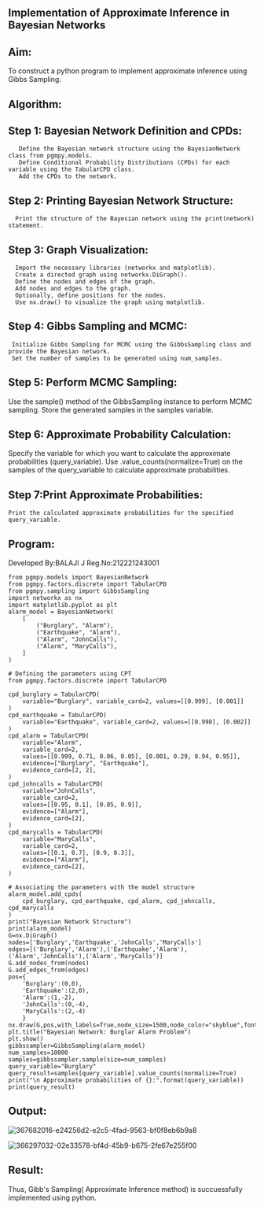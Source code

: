 ## Implementation of Approximate Inference in Bayesian Networks


## Aim: 
   To construct a python program to implement approximate inference using Gibbs Sampling.</br>
## Algorithm:
   ## Step 1: Bayesian Network Definition and CPDs:

       Define the Bayesian network structure using the BayesianNetwork class from pgmpy.models.
       Define Conditional Probability Distributions (CPDs) for each variable using the TabularCPD class.
       Add the CPDs to the network.
## Step 2: Printing Bayesian Network Structure:
      Print the structure of the Bayesian network using the print(network) statement.
## Step 3: Graph Visualization:
      Import the necessary libraries (networkx and matplotlib).
      Create a directed graph using networkx.DiGraph().
      Define the nodes and edges of the graph. 
      Add nodes and edges to the graph.
      Optionally, define positions for the nodes.
      Use nx.draw() to visualize the graph using matplotlib.
## Step 4: Gibbs Sampling and MCMC:
     Initialize Gibbs Sampling for MCMC using the GibbsSampling class and provide the Bayesian network.
     Set the number of samples to be generated using num_samples.
## Step 5: Perform MCMC Sampling:
   Use the sample() method of the GibbsSampling instance to perform MCMC sampling.
   Store the generated samples in the samples variable.
## Step 6: Approximate Probability Calculation:
   Specify the variable for which you want to calculate the approximate probabilities (query_variable).
   Use .value_counts(normalize=True) on the samples of the query_variable to calculate approximate probabilities.
## Step 7:Print Approximate Probabilities:
    Print the calculated approximate probabilities for the specified query_variable.

## Program:
Developed By:BALAJI J
Reg.No:212221243001
```
from pgmpy.models import BayesianNetwork
from pgmpy.factors.discrete import TabularCPD
from pgmpy.sampling import GibbsSampling
import networkx as nx
import matplotlib.pyplot as plt
alarm_model = BayesianNetwork(
    [
        ("Burglary", "Alarm"),
        ("Earthquake", "Alarm"),
        ("Alarm", "JohnCalls"),
        ("Alarm", "MaryCalls"),
    ]
)

# Defining the parameters using CPT
from pgmpy.factors.discrete import TabularCPD

cpd_burglary = TabularCPD(
    variable="Burglary", variable_card=2, values=[[0.999], [0.001]]
)
cpd_earthquake = TabularCPD(
    variable="Earthquake", variable_card=2, values=[[0.998], [0.002]]
)
cpd_alarm = TabularCPD(
    variable="Alarm",
    variable_card=2,
    values=[[0.999, 0.71, 0.06, 0.05], [0.001, 0.29, 0.94, 0.95]],
    evidence=["Burglary", "Earthquake"],
    evidence_card=[2, 2],
)
cpd_johncalls = TabularCPD(
    variable="JohnCalls",
    variable_card=2,
    values=[[0.95, 0.1], [0.05, 0.9]],
    evidence=["Alarm"],
    evidence_card=[2],
)
cpd_marycalls = TabularCPD(
    variable="MaryCalls",
    variable_card=2,
    values=[[0.1, 0.7], [0.9, 0.3]],
    evidence=["Alarm"],
    evidence_card=[2],
)

# Associating the parameters with the model structure
alarm_model.add_cpds(
    cpd_burglary, cpd_earthquake, cpd_alarm, cpd_johncalls, cpd_marycalls
)
print("Bayesian Network Structure")
print(alarm_model)
G=nx.DiGraph()
nodes=['Burglary','Earthquake','JohnCalls','MaryCalls']
edges=[('Burglary','Alarm'),('Earthquake','Alarm'),('Alarm','JohnCalls'),('Alarm','MaryCalls')]
G.add_nodes_from(nodes)
G.add_edges_from(edges)
pos={
    'Burglary':(0,0),
    'Earthquake':(2,0),
    'Alarm':(1,-2),
    'JohnCalls':(0,-4),
    'MaryCalls':(2,-4)
    }
nx.draw(G,pos,with_labels=True,node_size=1500,node_color="skyblue",font_size=10,font_weight="bold",arrowsize=20)
plt.title("Bayesian Network: Burglar Alarm Problem")
plt.show()
gibbssampler=GibbsSampling(alarm_model)
num_samples=10000
samples=gibbssampler.sample(size=num_samples)
query_variable="Burglary"
query_result=samples[query_variable].value_counts(normalize=True)
print("\n Approximate probabilities of {}:".format(query_variable))
print(query_result)
````


## Output:
![367682016-e24256d2-e2c5-4fad-9563-bf0f8eb6b9a8](https://github.com/user-attachments/assets/13725c44-c82c-46fa-9cc8-b9731c264e60)

![366297032-02e33578-bf4d-45b9-b675-2fe67e255f00](https://github.com/user-attachments/assets/e76628cc-fa33-42d0-a4ab-e044e7568406)


## Result:
Thus, Gibb's Sampling( Approximate Inference method) is succuessfully implemented using python.
